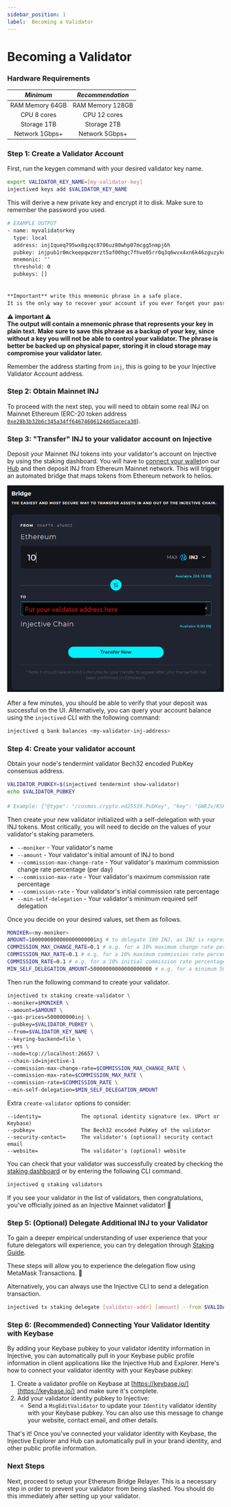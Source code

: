 ```yaml
---
sidebar_position: 1
label:  Becoming a Validator
---
```


# Becoming a Validator

### Hardware Requirements

| *Minimum* | *Recommendation* | 
| :---: | :---: |
| RAM Memory  64GB  | RAM Memory 128GB |
| CPU 8 cores  | CPU 12 cores  |
| Storage 1TB  | Storage 2TB  |
| Network 1Gbps+  | Network 5Gbps+  |

### Step 1: Create a Validator Account

First, run the keygen command with your desired validator key name.   

```bash
export VALIDATOR_KEY_NAME=[my-validator-key]
injectived keys add $VALIDATOR_KEY_NAME
```

This will derive a new private key and encrypt it to disk. Make sure to remember the password you used.

```bash
# EXAMPLE OUTPUT
- name: myvalidatorkey
  type: local
  address: inj1queq795wx8gzqc8706uz80whp07mcgg5nmpj6h
  pubkey: injpub1r0mckeepqwzmrzt5af00hgc7fhve05rr0q3q6wvx4xn6k46zguzykdszg6cnu0zca4q
  mnemonic: ""
  threshold: 0
  pubkeys: []


**Important** write this mnemonic phrase in a safe place.
It is the only way to recover your account if you ever forget your password.
```

**⚠️ important ⚠️  
The output will contain a mnemonic phrase that represents your key in plain text. Make sure to save this phrase as a backup of your key, since without a key you will not be able to control your validator. The phrase is better be backed up on physical paper, storing it in cloud storage may compromise your validator later.**

Remember the address starting from `inj`, this is going to be your Injective Validator Account address.

### Step 2: Obtain Mainnet INJ

To proceed with the next step, you will need to obtain some real INJ on Mainnet Ethereum (ERC-20 token address [`0xe28b3b32b6c345a34ff64674606124dd5aceca30`](https://etherscan.io/token/0xe28b3b32b6c345a34ff64674606124dd5aceca30)).

### Step 3: "Transfer" INJ to your validator account on Injective

Deposit your Mainnet INJ tokens into your validator's account on Injective by using the staking dashboard. You will have to [connect your wallet](https://medium.com/injective-labs/injective-hub-guide-9a14f09f6a7d)on our [Hub](https://hub.helios.network/bridge) and then deposit INJ from Ethereum Mainnet network. This will trigger an automated bridge that maps tokens from Ethereum network to helios.

![validator-transfer](./bridge-transfer.png)

After a few minutes, you should be able to verify that your deposit was successful on the UI. Alternatively, you can query your account balance using the `injectived` CLI with the following command:

```bash
injectived q bank balances <my-validator-inj-address>
```

### Step 4: Create your validator account

Obtain your node's tendermint validator Bech32 encoded PubKey consensus address.

```bash
VALIDATOR_PUBKEY=$(injectived tendermint show-validator)
echo $VALIDATOR_PUBKEY

# Example: {"@type": "/cosmos.crypto.ed25519.PubKey", "key": "GWEJv/KSFhUUcKBWuf9TTT3Ful+3xV/1lFhchyW1TZ8="}
```

Then create your new validator initialized with a self-delegation with your INJ tokens. Most critically, you will need to decide on the values of your validator's staking parameters.

* `--moniker` - Your validator's name
* `--amount` -  Your validator's initial amount of INJ to bond
* `--commission-max-change-rate` - Your validator's maximum commission change rate percentage (per day)
* `--commission-max-rate` - Your validator's maximum commission rate percentage
* `--commission-rate` - Your validator's initial commission rate percentage
* `--min-self-delegation` - Your validator's minimum required self delegation

Once you decide on your desired values, set them as follows.
```bash
MONIKER=<my-moniker>
AMOUNT=100000000000000000000inj # to delegate 100 INJ, as INJ is represented with 18 decimals.  
COMMISSION_MAX_CHANGE_RATE=0.1 # e.g. for a 10% maximum change rate percentage per day
COMMISSION_MAX_RATE=0.1 # e.g. for a 10% maximum commission rate percentage
COMMISSION_RATE=0.1 # e.g. for a 10% initial commission rate percentage
MIN_SELF_DELEGATION_AMOUNT=50000000000000000000 # e.g. for a minimum 50 INJ self delegation required on the validator
```

Then run the following command to create your validator.

```bash
injectived tx staking create-validator \
--moniker=$MONIKER \
--amount=$AMOUNT \
--gas-prices=500000000inj \
--pubkey=$VALIDATOR_PUBKEY \
--from=$VALIDATOR_KEY_NAME \
--keyring-backend=file \
--yes \
--node=tcp://localhost:26657 \
--chain-id=injective-1
--commission-max-change-rate=$COMMISSION_MAX_CHANGE_RATE \
--commission-max-rate=$COMMISSION_MAX_RATE \
--commission-rate=$COMMISSION_RATE \
--min-self-delegation=$MIN_SELF_DELEGATION_AMOUNT
```

Extra `create-validator` options to consider:

```
--identity=        		The optional identity signature (ex. UPort or Keybase)
--pubkey=          		The Bech32 encoded PubKey of the validator
--security-contact=		The validator's (optional) security contact email
--website=         		The validator's (optional) website
```

You can check that your validator was successfully created by checking the [staking dashboard](https://staking.helios.network/validators) or by entering the following CLI command.

```bash
injectived q staking validators
```

If you see your validator in the list of validators, then congratulations, you've officially joined as an Injective Mainnet validator! 🎉


### Step 5: (Optional) Delegate Additional INJ to your Validator

To gain a deeper empirical understanding of user experience that your future delegators will experience, you can try delegation through [Staking Guide](https://medium.com/injective-labs/injective-hub-guide-9a14f09f6a7d).

These steps will allow you to experience the delegation flow using MetaMask Transactions. 🦊

Alternatively, you can always use the Injective CLI to send a delegation transaction.  

```bash
injectived tx staking delegate [validator-addr] [amount] --from $VALIDATOR_KEY_NAME --keyring-backend=file --yes --node=tcp://localhost:26657
```

### Step 6: (Recommended) Connecting Your Validator Identity with Keybase

By adding your Keybase pubkey to your validator identity information in Injective, you can automatically pull in your Keybase public profile information in client applications like the Injective Hub and Explorer. Here's how to connect your validator identity with your Keybase pubkey:

1. Create a validator profile on Keybase at [https://keybase.io/](https://keybase.io/) and make sure it's complete.
2. Add your validator identity pubkey to Injective:
    - Send a `MsgEditValidator` to update your `Identity` validator identity with your Keybase pubkey. You can also use this message to change your website, contact email, and other details.

That's it! Once you've connected your validator identity with Keybase, the Injective Explorer and Hub can automatically pull in your brand identity, and other public profile information.

### Next Steps

Next, proceed to setup your Ethereum Bridge Relayer. This is a necessary step in order to prevent your validator from being slashed. You should do this immediately after setting up your validator.
